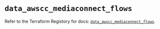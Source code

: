 # `data_awscc_mediaconnect_flows`

Refer to the Terraform Registory for docs: [`data_awscc_mediaconnect_flows`](https://registry.terraform.io/providers/hashicorp/awscc/0.70.0/docs/data-sources/mediaconnect_flows).
